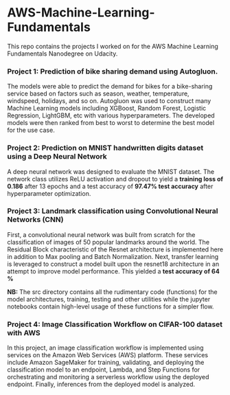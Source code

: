 # AWS-Machine-Learning-Fundamentals
This repo contains the projects I worked on for the AWS Machine Learning Fundamentals Nanodegree on Udacity.

### Project 1: Prediction of bike sharing demand using Autogluon.
The models were able to predict the demand for bikes for a bike-sharing service based on factors such as season, weather, temperature, windspeed, holidays, and so on. 
Autogluon was used to construct many Machine Learning models including XGBoost, Random Forest, Logistic Regression, LightGBM, etc with various hyperparameters. 
The developed models were then ranked from best to worst to determine the best model for the use case. 


### Project 2: Prediction on MNIST handwritten digits dataset using a Deep Neural Network
A deep neural network was designed to evaluate the MNIST dataset. The network class utilizes ReLU activation and dropout to yield a **training loss of 0.186** after 13 epochs and a test accuracy of 
**97.47% test accuracy** after hyperparameter optimization.


### Project 3: Landmark classification using Convolutional Neural Networks (CNN)
First, a convolutional neural network was built from scratch for the classification of images of 50 popular landmarks around the world. 
The Residual Block characteristic of the Resnet architecture is implemented here in addition to Max pooling and Batch Normalization. 
Next, transfer learning is leveraged to construct a model built upon the resnet18 architecture in an attempt to improve model performance. This yielded a **test accuracy of 64 %** 

**NB:** The src directory contains all the rudimentary code (functions) for the model architectures, training, testing and other utilities while the jupyter notebooks contain high-level usage of these functions for a simpler flow. 


### Project 4: Image Classification Workflow on CIFAR-100 dataset with AWS
In this project, an image classification workflow is implemented using services on the Amazon Web Services (AWS) platform. These services include Amazon SageMaker for training, validating, and deploying the classification model to an endpoint, Lambda, 
and Step Functions for orchestrating and monitoring a serverless workflow using the deployed endpoint. Finally, inferences from the deployed model is analyzed. 
